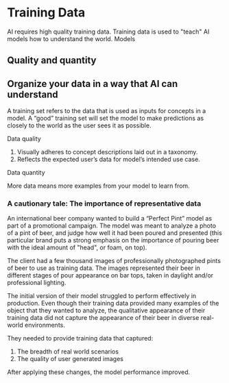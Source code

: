 # Training Data

AI requires high quality training data. Training data is used to "teach" AI models how to understand the world. Models

## Quality and quantity



## Organize your data in a way that AI can understand

A training set refers to the data that is used as inputs for concepts in a model. A “good” training set will set the model to make predictions as closely to the world as the user sees it as possible.  

Data quality

1) Visually adheres to concept descriptions laid out in a taxonomy.
2) Reflects the expected user’s data for model’s intended use case.

Data quantity

More data means more examples from your model to learn from.



### A cautionary tale: The importance of representative data

An international beer company wanted to build a “Perfect Pint” model as part of a promotional campaign. The model was meant to analyze a photo of a pint of beer, and judge how well it had been poured and presented (this particular brand puts a strong emphasis on the importance of pouring beer with the ideal amount of "head", or foam, on top).

The client had a few thousand images of professionally photographed pints of beer to use as training data. The images represented their beer in different stages of pour appearance on bar tops, taken in daylight and/or professional lighting.  

The initial version of their model struggled to perform effectively in production. Even though their training data provided many examples of the object that they wanted to analyze, the qualitative appearance of their training data did not capture the appearance of their beer in diverse real-world environments.

They needed to provide training data that captured:
1) The breadth of real world scenarios
2) The quality of user generated images

After applying these changes, the model performance improved.
